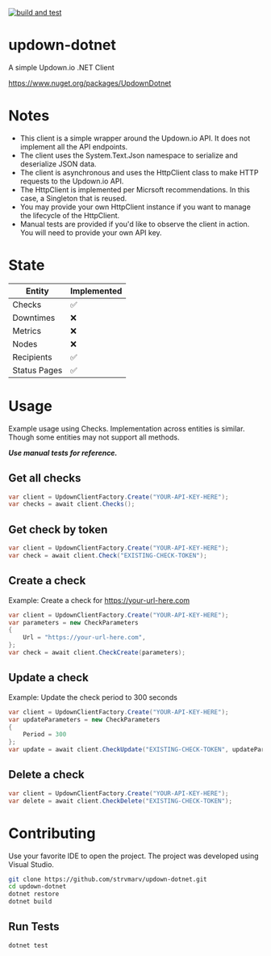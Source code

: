 [![build and test](https://github.com/strvmarv/updown-dotnet/actions/workflows/build-and-test.yml/badge.svg)](https://github.com/strvmarv/updown-dotnet/actions/workflows/build-and-test.yml)

# updown-dotnet
A simple Updown.io .NET Client

https://www.nuget.org/packages/UpdownDotnet

# Notes

- This client is a simple wrapper around the Updown.io API. It does not implement all the API endpoints.
- The client uses the System.Text.Json namespace to serialize and deserialize JSON data.
- The client is asynchronous and uses the HttpClient class to make HTTP requests to the Updown.io API.
- The HttpClient is implemented per Micrsoft recommendations.  In this case, a Singleton that is reused.
- You may provide your own HttpClient instance if you want to manage the lifecycle of the HttpClient.
- Manual tests are provided if you'd like to observe the client in action.  You will need to provide your own API key.

# State

| Entity | Implemented |
---------|------------
| Checks | :white_check_mark: |
| Downtimes | :x: |
| Metrics | :x: |
| Nodes | :x: |
| Recipients | :white_check_mark: |
| Status Pages | :white_check_mark: |

# Usage

Example usage using Checks.  Implementation across entities is similar.  Though some entities may not support all methods.  

***Use manual tests for reference.***

## Get all checks
```csharp
var client = UpdownClientFactory.Create("YOUR-API-KEY-HERE");
var checks = await client.Checks();
```

## Get check by token
```csharp
var client = UpdownClientFactory.Create("YOUR-API-KEY-HERE");
var check = await client.Check("EXISTING-CHECK-TOKEN");
```

## Create a check
Example: Create a check for https://your-url-here.com
```csharp
var client = UpdownClientFactory.Create("YOUR-API-KEY-HERE");
var parameters = new CheckParameters
{
    Url = "https://your-url-here.com",
};
var check = await client.CheckCreate(parameters);

```

## Update a check
Example: Update the check period to 300 seconds
```csharp
var client = UpdownClientFactory.Create("YOUR-API-KEY-HERE");
var updateParameters = new CheckParameters
{
    Period = 300
};
var update = await client.CheckUpdate("EXISTING-CHECK-TOKEN", updateParameters);
```

## Delete a check
```csharp
var client = UpdownClientFactory.Create("YOUR-API-KEY-HERE");
var delete = await client.CheckDelete("EXISTING-CHECK-TOKEN");

```

# Contributing
Use your favorite IDE to open the project.  The project was developed using Visual Studio.

```bash
git clone https://github.com/strvmarv/updown-dotnet.git
cd updown-dotnet
dotnet restore
dotnet build
```

## Run Tests
```bash
dotnet test
```
